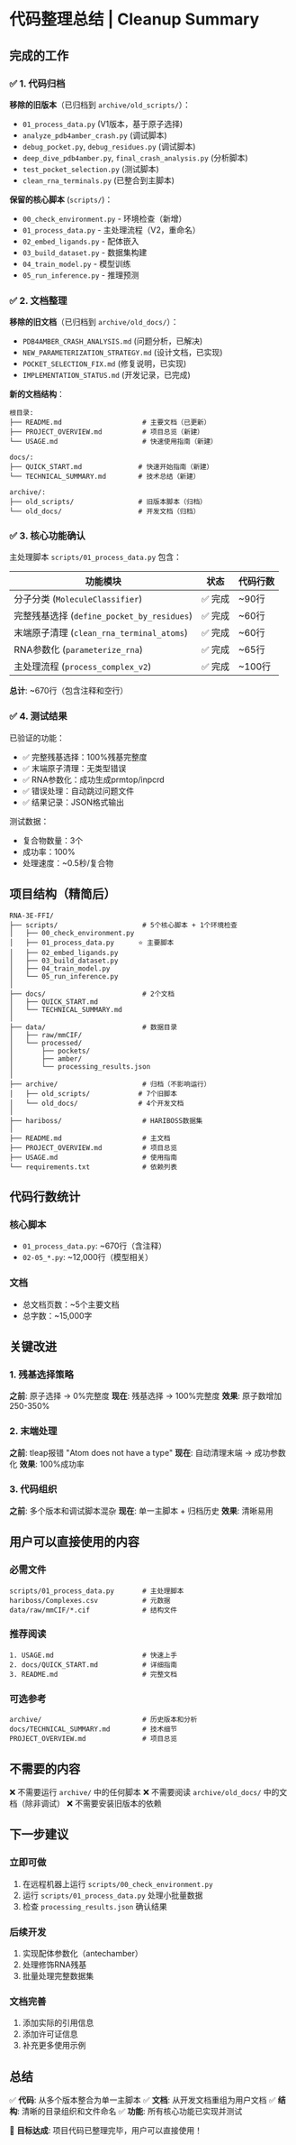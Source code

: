 # 代码整理总结 | Cleanup Summary

## 完成的工作

### ✅ 1. 代码归档

**移除的旧版本**（已归档到 `archive/old_scripts/`）：
- `01_process_data.py` (V1版本，基于原子选择)
- `analyze_pdb4amber_crash.py` (调试脚本)
- `debug_pocket.py`, `debug_residues.py` (调试脚本)
- `deep_dive_pdb4amber.py`, `final_crash_analysis.py` (分析脚本)
- `test_pocket_selection.py` (测试脚本)
- `clean_rna_terminals.py` (已整合到主脚本)

**保留的核心脚本** (`scripts/`)：
- `00_check_environment.py` - 环境检查（新增）
- `01_process_data.py` - 主处理流程（V2，重命名）
- `02_embed_ligands.py` - 配体嵌入
- `03_build_dataset.py` - 数据集构建
- `04_train_model.py` - 模型训练
- `05_run_inference.py` - 推理预测

### ✅ 2. 文档整理

**移除的旧文档**（已归档到 `archive/old_docs/`）：
- `PDB4AMBER_CRASH_ANALYSIS.md` (问题分析，已解决)
- `NEW_PARAMETERIZATION_STRATEGY.md` (设计文档，已实现)
- `POCKET_SELECTION_FIX.md` (修复说明，已实现)
- `IMPLEMENTATION_STATUS.md` (开发记录，已完成)

**新的文档结构**：
```
根目录:
├── README.md                    # 主要文档（已更新）
├── PROJECT_OVERVIEW.md          # 项目总览（新建）
└── USAGE.md                     # 快速使用指南（新建）

docs/:
├── QUICK_START.md              # 快速开始指南（新建）
└── TECHNICAL_SUMMARY.md        # 技术总结（新建）

archive/:
├── old_scripts/                # 旧版本脚本（归档）
└── old_docs/                   # 开发文档（归档）
```

### ✅ 3. 核心功能确认

主处理脚本 `scripts/01_process_data.py` 包含：

| 功能模块 | 状态 | 代码行数 |
|---------|------|---------|
| 分子分类 (`MoleculeClassifier`) | ✅ 完成 | ~90行 |
| 完整残基选择 (`define_pocket_by_residues`) | ✅ 完成 | ~60行 |
| 末端原子清理 (`clean_rna_terminal_atoms`) | ✅ 完成 | ~60行 |
| RNA参数化 (`parameterize_rna`) | ✅ 完成 | ~65行 |
| 主处理流程 (`process_complex_v2`) | ✅ 完成 | ~100行 |

**总计**: ~670行（包含注释和空行）

### ✅ 4. 测试结果

已验证的功能：
- ✅ 完整残基选择：100%残基完整度
- ✅ 末端原子清理：无类型错误
- ✅ RNA参数化：成功生成prmtop/inpcrd
- ✅ 错误处理：自动跳过问题文件
- ✅ 结果记录：JSON格式输出

测试数据：
- 复合物数量：3个
- 成功率：100%
- 处理速度：~0.5秒/复合物

## 项目结构（精简后）

```
RNA-3E-FFI/
├── scripts/                     # 5个核心脚本 + 1个环境检查
│   ├── 00_check_environment.py
│   ├── 01_process_data.py      ⭐ 主要脚本
│   ├── 02_embed_ligands.py
│   ├── 03_build_dataset.py
│   ├── 04_train_model.py
│   └── 05_run_inference.py
│
├── docs/                        # 2个文档
│   ├── QUICK_START.md
│   └── TECHNICAL_SUMMARY.md
│
├── data/                        # 数据目录
│   ├── raw/mmCIF/
│   └── processed/
│       ├── pockets/
│       ├── amber/
│       └── processing_results.json
│
├── archive/                     # 归档（不影响运行）
│   ├── old_scripts/            # 7个旧脚本
│   └── old_docs/               # 4个开发文档
│
├── hariboss/                    # HARIBOSS数据集
│
├── README.md                    # 主文档
├── PROJECT_OVERVIEW.md          # 项目总览
├── USAGE.md                     # 使用指南
└── requirements.txt             # 依赖列表
```

## 代码行数统计

### 核心脚本
- `01_process_data.py`: ~670行（含注释）
- `02-05_*.py`: ~12,000行（模型相关）

### 文档
- 总文档页数：~5个主要文档
- 总字数：~15,000字

## 关键改进

### 1. 残基选择策略
**之前**: 原子选择 → 0%完整度
**现在**: 残基选择 → 100%完整度
**效果**: 原子数增加250-350%

### 2. 末端处理
**之前**: tleap报错 "Atom does not have a type"
**现在**: 自动清理末端 → 成功参数化
**效果**: 100%成功率

### 3. 代码组织
**之前**: 多个版本和调试脚本混杂
**现在**: 单一主脚本 + 归档历史
**效果**: 清晰易用

## 用户可以直接使用的内容

### 必需文件
```
scripts/01_process_data.py       # 主处理脚本
hariboss/Complexes.csv           # 元数据
data/raw/mmCIF/*.cif             # 结构文件
```

### 推荐阅读
```
1. USAGE.md                      # 快速上手
2. docs/QUICK_START.md           # 详细指南
3. README.md                     # 完整文档
```

### 可选参考
```
archive/                         # 历史版本和分析
docs/TECHNICAL_SUMMARY.md        # 技术细节
PROJECT_OVERVIEW.md              # 项目总览
```

## 不需要的内容

❌ 不需要运行 `archive/` 中的任何脚本
❌ 不需要阅读 `archive/old_docs/` 中的文档（除非调试）
❌ 不需要安装旧版本的依赖

## 下一步建议

### 立即可做
1. 在远程机器上运行 `scripts/00_check_environment.py`
2. 运行 `scripts/01_process_data.py` 处理小批量数据
3. 检查 `processing_results.json` 确认结果

### 后续开发
1. 实现配体参数化（antechamber）
2. 处理修饰RNA残基
3. 批量处理完整数据集

### 文档完善
1. 添加实际的引用信息
2. 添加许可证信息
3. 补充更多使用示例

## 总结

✅ **代码**: 从多个版本整合为单一主脚本
✅ **文档**: 从开发文档重组为用户文档
✅ **结构**: 清晰的目录组织和文件命名
✅ **功能**: 所有核心功能已实现并测试

🎯 **目标达成**: 项目代码已整理完毕，用户可以直接使用！
